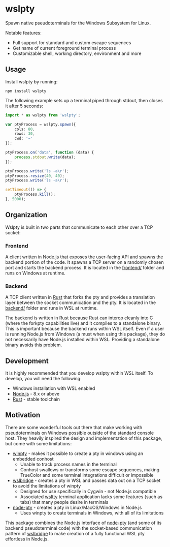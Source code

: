 # wslpty

Spawn native pseudoterminals for the Windows Subsystem for Linux.

Notable features:

 * Full support for standard and custom escape sequences
 * Get name of current foreground terminal process
 * Customizable shell, working directory, environment and more

## Usage

Install wslpty by running:

```
npm install wslpty
```

The following example sets up a terminal piped through stdout, then closes it
after 5 seconds:

```ts
import * as wslpty from 'wslpty';

var ptyProcess = wslpty.spawn({
    cols: 80,
    rows: 30,
    cwd: '~'
});

ptyProcess.on('data', function (data) {
    process.stdout.write(data);
});

ptyProcess.write('ls -a\r');
ptyProcess.resize(40, 40);
ptyProcess.write('ls -a\r');

setTimeout(() => {
    ptyProcess.kill();
}, 5000);
```

## Organization

Wslpty is built in two parts that communicate to each other over a TCP socket:

### Frontend

A client written in Node.js that exposes the user-facing API and spawns the
backend portion of the code. It spawns a TCP server on a randomly chosen port
and starts the backend process. It is located in the [frontend/](./frontend)
folder and runs on Windows at runtime.

### Backend

A TCP client written in [Rust][] that forks the pty and provides a translation
layer between the socket communication and the pty. It is located in the
[backend/](./backend) folder and runs in WSL at runtime.

The backend is written in Rust because Rust can interop cleanly into C (where
the forkpty capabilities live) and it compiles to a standalone binary. This is
important because the backend runs within WSL itself. Even if a user is running
Node.js from Windows (a must when using this package), they do not necessarily
have Node.js installed within WSL. Providing a standalone binary avoids this
problem.

## Development

It is highly recommended that you develop wslpty within WSL itself. To develop,
you will need the following:

 * Windows installation with WSL enabled
 * [Node.js][] - 8.x or above
 * [Rust][Rust install] - stable toolchain



## Motivation

There are some wonderful tools out there that make working with pseudoterminals
on Windows possible outside of the standard console host. They heavily inspired
the design and implementation of this package, but come with some limitations:

 * [winpty][] - makes it possible to create a pty in windows using an embedded
   conhost
    * Unable to track process names in the terminal
    * Conhost swallows or transforms some escape sequences, making TrueColor and
      some terminal integrations difficult or impossible
 * [wslbridge][] - creates a pty in WSL and passes data out on a TCP socket to
   avoid the limitations of winpty
    * Designed for use specifically in Cygwin - not Node.js compatible
    * Associated [wsltty][] terminal application lacks some features (such as
      tabs) that many people desire in terminals
 * [node-pty][] - creates a pty in Linux/MacOS/Windows in Node.js
    * Uses winpty to create terminals in Windows, with all of its limitations

This package combines the Node.js interface of [node-pty][] (and some of its
backend pseudoterminal code) with the socket-based communication pattern of
[wslbridge][] to make creation of a fully functional WSL pty effortless in
Node.js.

[Rust]: https://www.rust-lang.org/en-US/
[Node.js]: https://nodejs.org/en/
[Rust install]: https://www.rust-lang.org/en-US/install.html
[winpty]: https://github.com/rprichard/winpty
[wslbridge]: https://github.com/rprichard/wslbridge
[wsltty]: https://github.com/mintty/wsltty
[node-pty]: https://github.com/Microsoft/node-pty
